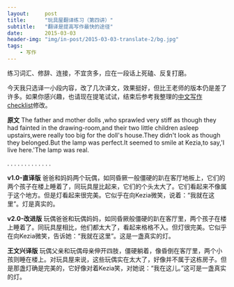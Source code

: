 ```yaml
---
layout:     post
title:      "玩具屋翻译练习（第四讲）"
subtitle:   "翻译是提高写作最快的途径"
date:       2015-03-03
header-img: "img/in-post/2015-03-03-translate-2/bg.jpg"
tags:
    - 写作
---
```


练习词汇、修辞、连接，不宜贪多，应在一段话上死磕、反复打磨。

今天我只选译一小段内容，改了几次译文，效果挺好，但比王老师的版本仍是差了许多。如果你感兴趣，也请现在提笔试试，结束后参考我整理的[中文写作checklist](http://sisisimao.github.io/2015/03/03/chinese-checklist/)修改。

**原文**
The father and mother dolls ,who sprawled very stiff as though they had fainted in the drawing-room,and their two little children asleep upstairs,were really too big for the doll's house.They didn't look as though they belonged.But the lamp was perfect.It seemed to smile at Kezia,to say,'I live here.'The lamp was real.

.
.
.
.
.
.
.
.
.
.
.
.
.

**v1.0-直译版**
爸爸和妈妈两个玩偶，如同昏厥一般僵硬的趴在客厅地板上，它们的两个孩子在楼上睡着了，同玩具屋比起来，它们的个头太大了。它们看起来不像属于这个地方。但是灯看起来很完美。它似乎在向Kezia微笑，说着：“我就在这里”。灯是真实的。


**v2.0-改进版**
玩偶爸爸和玩偶妈妈，如同昏厥般僵硬的趴在客厅里，两个孩子在楼上睡着了。同玩具屋相比，他们都太大了，看起来格格不入。但灯很完美。它似乎在向Kezia微笑，告诉她：“我就在这里”。这是一盏真实的灯。


**王文兴译版**
玩偶父亲和玩偶母亲伸开四肢，僵硬躺着，像昏倒在客厅里，两个小孩则睡在楼上。对玩具屋来说，这些玩偶实在太大了，好像并不属于这栋房子。但是那盏灯确是完美的，它好像对着Kezia笑，对她说：“我在这儿。”这可是一盏真实的灯。




